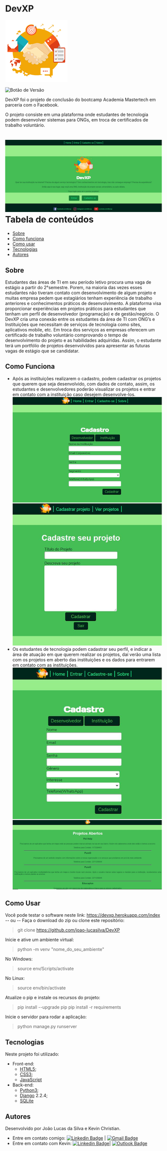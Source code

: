 # DevXP
![Logo](https://github.com/joao-lucasilva/DevXP/blob/master/website/static/css/img/icone_pg.png?raw=true)

![Botão de Versão](https://img.shields.io/badge/Version-5.1-blue)
 
DevXP foi o projeto de conclusão do bootcamp Academia Mastertech em parceria com o Facebook.

O projeto consiste em uma plataforma onde estudantes de tecnologia podem desenvolver sistemas para ONGs, em troca de certificados de trabalho voluntário.
 
![Landing page do projeto](https://github.com/joao-lucasilva/DevXP/blob/master/website/static/css/img/index.JPG?raw=true)
Tabela de conteúdos
=================
   * [Sobre](#sobre)
   * [Como funciona](#como-funciona)
   * [Como usar](#como-usar)
   * [Tecnologias](#tecnologias)
   * [Autores](#autores)
 
## Sobre
Estudantes das áreas de TI em seu período letivo procura uma vaga de estágio a partir do 2°semestre. Porem, na maioria das vezes esses estudantes não tiveram contato com desenvolvimento de algum projeto e muitas empresa pedem que estagiários tenham experiência de trabalho anteriores e conhecimentos práticos de desenvolvimento.
A plataforma visa proporcionar experiências em projetos práticos para estudantes  que tenham um perfil de  desenvolvedor (programação) e de gestão/negócio. 
O DevXP cria uma conexão entre os estudantes da área de TI com ONG’s e Instituições que necessitam de serviços de tecnologia como sites, aplicativos mobile, etc. Em troca dos serviços as empresas oferecem um certificado de trabalho voluntário comprovando o tempo de desenvolvimento do projeto e as habilidades adquiridas. Assim, o estudante terá um portfólio de projetos desenvolvidos para apresentar as futuras  vagas de estágio que se candidatar. 
## Como Funciona
* Após as instituições realizarem o cadastro, podem cadastrar os projetos que querem que seja  desenvolvido, com dados de contato, assim, os estudantes e desenvolvedores poderão visualizar os projetos e entrar em contato com a instituição caso desejem desenvolve-los. 
![Cadastro de instituição](https://github.com/joao-lucasilva/DevXP/blob/master/website/static/css/img/cadinst.JPG?raw=true)
![Cadastro de projeto](https://github.com/joao-lucasilva/DevXP/blob/master/website/static/css/img/cadprojeto.JPG?raw=true)
* Os estudantes de tecnologia podem cadastrar seu perfil, e indicar a área de atuação em que querem realizar os projetos, daí verão uma lista com os projetos em aberto das instituições e os dados para entrarem em contato com as instituições.
![Cadastro Estudante](https://github.com/joao-lucasilva/DevXP/blob/master/website/static/css/img/caddev.JPG?raw=true)
![Lista de Projetos](https://github.com/joao-lucasilva/DevXP/blob/master/website/static/css/img/listaprojetos.JPG?raw=true)
## Como Usar
Você pode testar o software neste link: https://devxp.herokuapp.com/index
-- ou -- 
Faça o download do zip ou clone este repositório:
> git clone https://github.com/joao-lucasilva/DevXP

Inicie e ative um ambiente virtual:
> python -m venv "nome_do_seu_ambiente"

No Windows:
> source env/Scripts/activate

No Linux:
> source env/bin/activate

Atualize o pip e instale os recursos do projeto:
> pip install --upgrade pip
> pip install -r requirements

Inicie o servidor para rodar a aplicação:
> python manage.py runserver

## Tecnologias
Neste projeto foi utilizado:
* Front-end:
	*  [HTML5](https://developer.mozilla.org/pt-BR/docs/Web/HTML/HTML5);
	* [CSS3](https://developer.mozilla.org/pt-BR/docs/Web/CSS);
	* [JavaScript](https://developer.mozilla.org/pt-BR/docs/Web/JavaScript)
* Back-end:
	* [Python3](https://www.python.org/);
	* [Django](https://developer.mozilla.org/pt-BR/docs/Learn/Server-side/Django) 2.2.4;
	* [SQLite](https://www.sqlite.org/index.html)
## Autores
Desenvolvido por João Lucas da Silva e Kevin Christian.
* Entre em contato comigo:
 [![Linkedin Badge](https://img.shields.io/badge/-JoaoLucas-blue?style=flat-square&logo=Linkedin&logoColor=white&link=https://www.linkedin.com/in/tgmarinho/)]([https://www.linkedin.com/in/joaolucassilva-812819165/](https://www.linkedin.com/in/joaolucassilva-812819165/)) | [![Gmail Badge](https://img.shields.io/badge/-joao.lsilva1198@gmail.com-c14438?style=flat-square&logo=Gmail&logoColor=white&link=mailto:tgmarinho@gmail.com)](mailto:joao.lsilva1198@gmail.com)
* Entre em contato com Kevin:
 [![Linkedin Badge](https://img.shields.io/badge/-kevinnchristian-blue?style=flat-square&logo=Linkedin&logoColor=white&link=https://www.linkedin.com/in/kevinnchristian/)](https://www.linkedin.com/in/kevinnchristian/)| [![Outlook Badge](https://img.shields.io/badge/-kevin.cmribeiro@outlook.com-blue?style=flat-square&link=mailto:kevin.cmribeiro@outlook.com)](mailto:kevin.cmribeiro@outlook.com)
